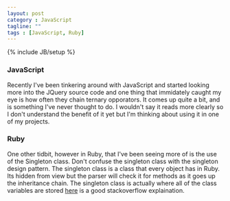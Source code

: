 ```yaml
---
layout: post
category : JavaScript
tagline: ""
tags : [JavaScript, Ruby]
---
```

{% include JB/setup %}

### JavaScript

Recently I've been tinkering around with JavaScript and started looking more into the JQuery source code and one thing that immidately caught my eye is how often they chain ternary opporators. It comes up quite a bit, and is something I've never thought to do. I wouldn't say it reads more clearly so I don't understand the benefit of it yet but I'm thinking about using it in one of my projects.

### Ruby

One other tidbit, however in Ruby, that I've been seeing more of is the use of the Singleton class. Don't confuse the singleton class with the singleton design pattern. The singleton class is a class that every object has in Ruby. Its hidden from view but the parser will check it for methods as it goes up the inheritance chain. The singleton class is actually where all of the class variables are stored [here](https://stackoverflow.com/questions/212407/what-exactly-is-the-singleton-class-in-ruby) is a good stackoverflow explaination.